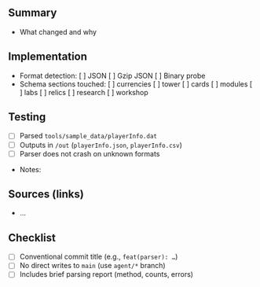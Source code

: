 ## Summary
- What changed and why

## Implementation
- Format detection: [ ] JSON  [ ] Gzip JSON  [ ] Binary probe
- Schema sections touched: [ ] currencies [ ] tower [ ] cards [ ] modules [ ] labs [ ] relics [ ] research [ ] workshop

## Testing
- [ ] Parsed `tools/sample_data/playerInfo.dat`
- [ ] Outputs in `/out` (`playerInfo.json`, `playerInfo.csv`)
- [ ] Parser does not crash on unknown formats
- Notes:

## Sources (links)
- …

## Checklist
- [ ] Conventional commit title (e.g., `feat(parser): …`)
- [ ] No direct writes to `main` (use `agent/*` branch)
- [ ] Includes brief parsing report (method, counts, errors)
